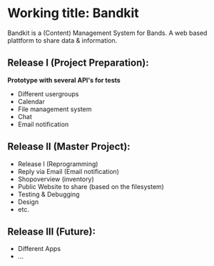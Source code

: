 # Working title: Bandkit

Bandkit is a (Content) Management System for Bands. 
A web based plattform to share data & information.

## Release I (Project Preparation):

**Prototype with several API's for tests**

- Different usergroups
- Calendar
- File management system 
- Chat
- Email notification

## Release II (Master Project):

- Release I (Reprogramming)
- Reply via Email (Email notification)
- Shopoverview (inventory)
- Public Website to share (based on the filesystem)
- Testing & Debugging
- Design
- etc.

## Release III (Future):

- Different Apps 
- ...

